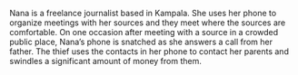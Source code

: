 Nana is a freelance journalist based in Kampala. She uses her phone to organize meetings with her sources and they meet where the sources are comfortable. On one occasion after meeting with a source in a crowded public place, Nana’s phone is snatched as she answers a call from her father.  The thief uses the contacts in her phone to contact her parents and swindles a significant amount of money from them.